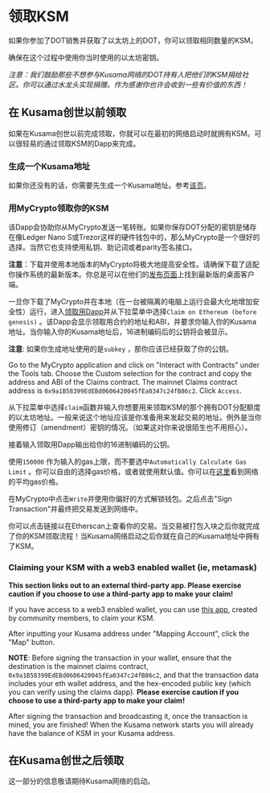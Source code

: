 # 领取KSM

如果你参加了DOT销售并获取了以太坊上的DOT，你可以领取相同数量的KSM。

确保在这个过程中使用你当时使用的以太坊密钥。

*注意：我们鼓励那些不想参与Kusama网络的DOT持有人把他们的KSM捐给社区。你可以通过水龙头实现捐赠。作为感谢你也许会收到一些有价值的东西！*

## 在 Kusama创世以前领取

如果在Kusama创世以前完成领取，你就可以在最初的网络启动时就拥有KSM。可以很轻易的通过领取KSM的Dapp来完成。

### 生成一个Kusama地址

如果你还没有的话，你需要先生成一个Kusama地址。参考[该页](./claims.md)。

### 用MyCrypto领取你的KSM

该Dapp会协助你从MyCrypto发送一笔转账。如果你保存DOT分配的密钥是储存在像Ledger Nano S或Trezor这样的硬件钱包中的，那么MyCrypto是一个很好的选择。当然它也支持使用私钥、助记词或者parity签名接口。

**注意**：下载并使用本地版本的MyCrypto将极大地提高安全性。请确保下载了适配你操作系统的最新版本。你总是可以在他们的[发布页面](https://github.com/MyCryptoHQ/MyCrypto/releases)上找到最新版的桌面客户端。

一旦你下载了MyCrypto并在本地（在一台被隔离的电脑上运行会最大化地增加安全性）运行，进入[领取用Dapp](https://claim.kusama.network)并从下拉菜单中选择`Claim on Ethereum (before genesis)` 。该Dapp会显示领取用合约的地址和ABI，并要求你输入你的Kusama地址。当你输入你的Kusama地址后，16进制编码后的公钥将会被显示。

**注意**: 如果你生成地址使用的是`subkey` ，那你应该已经获取了你的公钥。

Go to the MyCrypto application and click on "Interact with Contracts" under the Tools tab. Choose the Custom selection for the contract and copy the address and ABI of the Claims contract. The mainnet Claims contract address is `0x9a1B58399EdEBd0606420045fEa0347c24fB86c2`. Click `Access`.

从下拉菜单中选择`claim`函数并输入你想要用来领取KSM的那个拥有DOT分配额度的以太坊地址。一般来说这个地址应该是你准备用来发起交易的地址。例外是当你使用修订（amendment）密钥的情况。（如果这对你来说很陌生也不用担心）。

接着输入领取用Dapp输出给你的16进制编码的公钥。

使用`150000` 作为输入的gas上限，而不要选中`Automatically Calculate Gas Limit` 。你可以自由的选择gas价格，或者就使用默认值。你可以在[这里](https://www.ethgasstation.info/)看到网络的平均gas价格。

在MyCrypto中点击`Write`并使用你偏好的方式解锁钱包。之后点击"Sign Transaction"并最终把交易发送到网络中。

你可以点击链接以在Etherscan上查看你的交易。当交易被打包入块之后你就完成了你的KSM领取流程！当Kusama网络启动之后你就在自己的Kusama地址中拥有了KSM。

### Claiming your KSM with a web3 enabled wallet (ie, metamask)

**This section links out to an external third-party app. Please exercise caution if you choose to use a third-party app to make your claim!**

If you have access to a web3 enabled wallet, you can use [this app](http://m.maiziqianbao.net/eth/mapping), created by community members, to claim your KSM.

After inputting your Kusama address under "Mapping Account", click the "Map" button.

**NOTE**: Before signing the transaction in your wallet, ensure that the destination is the mainnet claims contract, `0x9a1B58399EdEBd0606420045fEa0347c24fB86c2`, and that the transaction data includes your eth wallet address, and the hex-encoded public key (which you can verify using the claims dapp). **Please exercise caution if you choose to use a third-party app to make your claim!**

After signing the transaction and broadcasting it, once the transaction is mined, you are finished! When the Kusama network starts you will already have the balance of KSM in your Kusama address.

## 在Kusama创世之后领取

这一部分的信息敬请期待Kusama网络的启动。
